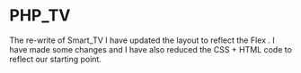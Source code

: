# PHP_TV
The re-write of Smart_TV
I have updated the layout to reflect the Flex .
I have made some changes and I have also reduced the CSS + HTML
code to reflect our starting point.
